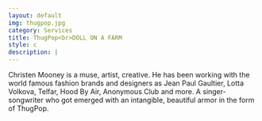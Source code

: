 ```yaml
---
layout: default
img: thugpop.jpg
category: Services
title: ThugPop<br>DOLL ON A FARM
style: c
description: |
---
```

Christen Mooney is a muse, artist, creative. He has been working with the world famous fashion brands and designers as Jean Paul Gaultier, Lotta Volkova, Telfar, Hood By Air, Anonymous Club and more. A singer-songwriter who got emerged with an intangible, beautiful armor in the form of ThugPop. 
